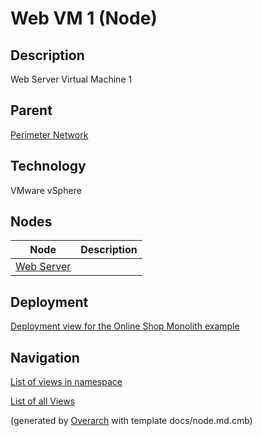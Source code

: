 
# Web VM 1 (Node)
## Description
Web Server Virtual Machine 1

## Parent
[Perimeter Network](../../../../software-development/architecture/example/monolith/perimeter-network.md)

## Technology
VMware vSphere
## Nodes
| Node | Description |
|---|---|
| [Web Server](../../../../software-development/architecture/example/monolith/web-server.md)|  |


## Deployment
[Deployment view for the Online Shop Monolith example](../../../../software-development/architecture/example/monolith/deployment-view.md)


## Navigation
[List of views in namespace](./views-in-namespace.md)

[List of all Views](../../../../views.md)


(generated by [Overarch](https://github.com/soulspace-org/overarch) with template docs/node.md.cmb)
